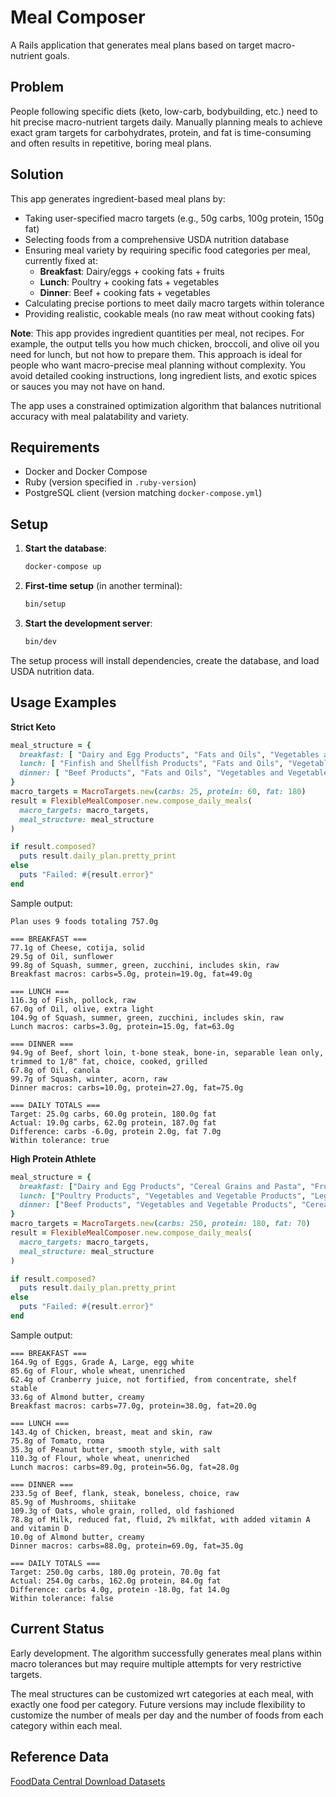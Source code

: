 # Meal Composer

A Rails application that generates meal plans based on target macro-nutrient goals.

## Problem

People following specific diets (keto, low-carb, bodybuilding, etc.) need to hit precise macro-nutrient targets daily. Manually planning meals to achieve exact gram targets for carbohydrates, protein, and fat is time-consuming and often results in repetitive, boring meal plans.

## Solution

This app generates ingredient-based meal plans by:

- Taking user-specified macro targets (e.g., 50g carbs, 100g protein, 150g fat)
- Selecting foods from a comprehensive USDA nutrition database
- Ensuring meal variety by requiring specific food categories per meal, currently fixed at:
  - **Breakfast**: Dairy/eggs + cooking fats + fruits
  - **Lunch**: Poultry + cooking fats + vegetables
  - **Dinner**: Beef + cooking fats + vegetables
- Calculating precise portions to meet daily macro targets within tolerance
- Providing realistic, cookable meals (no raw meat without cooking fats)

**Note**: This app provides ingredient quantities per meal, not recipes. For example, the output tells you how much chicken, broccoli, and olive oil you need for lunch, but not how to prepare them. This approach is ideal for people who want macro-precise meal planning without complexity. You avoid detailed cooking instructions, long ingredient lists, and exotic spices or sauces you may not have on hand.

The app uses a constrained optimization algorithm that balances nutritional accuracy with meal palatability and variety.

## Requirements

- Docker and Docker Compose
- Ruby (version specified in `.ruby-version`)
- PostgreSQL client (version matching `docker-compose.yml`)

## Setup

1. **Start the database**:
   ```bash
   docker-compose up
   ```

2. **First-time setup** (in another terminal):
   ```bash
   bin/setup
   ```

3. **Start the development server**:
   ```bash
   bin/dev
   ```

The setup process will install dependencies, create the database, and load USDA nutrition data.

## Usage Examples

**Strict Keto**

```ruby
meal_structure = {
  breakfast: [ "Dairy and Egg Products", "Fats and Oils", "Vegetables and Vegetable Products" ],
  lunch: [ "Finfish and Shellfish Products", "Fats and Oils", "Vegetables and Vegetable Products" ],
  dinner: [ "Beef Products", "Fats and Oils", "Vegetables and Vegetable Products" ]
}
macro_targets = MacroTargets.new(carbs: 25, protein: 60, fat: 180)
result = FlexibleMealComposer.new.compose_daily_meals(
  macro_targets: macro_targets,
  meal_structure: meal_structure
)

if result.composed?
  puts result.daily_plan.pretty_print
else
  puts "Failed: #{result.error}"
end
```

Sample output:

```
Plan uses 9 foods totaling 757.0g

=== BREAKFAST ===
77.1g of Cheese, cotija, solid
29.5g of Oil, sunflower
99.8g of Squash, summer, green, zucchini, includes skin, raw
Breakfast macros: carbs=5.0g, protein=19.0g, fat=49.0g

=== LUNCH ===
116.3g of Fish, pollock, raw
67.0g of Oil, olive, extra light
104.9g of Squash, summer, green, zucchini, includes skin, raw
Lunch macros: carbs=3.0g, protein=15.0g, fat=63.0g

=== DINNER ===
94.9g of Beef, short loin, t-bone steak, bone-in, separable lean only, trimmed to 1/8" fat, choice, cooked, grilled
67.8g of Oil, canola
99.7g of Squash, winter, acorn, raw
Dinner macros: carbs=10.0g, protein=27.0g, fat=75.0g

=== DAILY TOTALS ===
Target: 25.0g carbs, 60.0g protein, 180.0g fat
Actual: 19.0g carbs, 62.0g protein, 187.0g fat
Difference: carbs -6.0g, protein 2.0g, fat 7.0g
Within tolerance: true
```

**High Protein Athlete**

```ruby
meal_structure = {
  breakfast: ["Dairy and Egg Products", "Cereal Grains and Pasta", "Fruits and Fruit Juices", "Nut and Seed Products"],
  lunch: ["Poultry Products", "Vegetables and Vegetable Products", "Legumes and Legume Products", "Cereal Grains and Pasta"],
  dinner: ["Beef Products", "Vegetables and Vegetable Products", "Cereal Grains and Pasta", "Dairy and Egg Products", "Nut and Seed Products"]
}
macro_targets = MacroTargets.new(carbs: 250, protein: 180, fat: 70)
result = FlexibleMealComposer.new.compose_daily_meals(
  macro_targets: macro_targets,
  meal_structure: meal_structure
)

if result.composed?
  puts result.daily_plan.pretty_print
else
  puts "Failed: #{result.error}"
end
```

Sample output:

```
=== BREAKFAST ===
164.9g of Eggs, Grade A, Large, egg white
85.6g of Flour, whole wheat, unenriched
62.4g of Cranberry juice, not fortified, from concentrate, shelf stable
33.6g of Almond butter, creamy
Breakfast macros: carbs=77.0g, protein=38.0g, fat=20.0g

=== LUNCH ===
143.4g of Chicken, breast, meat and skin, raw
75.8g of Tomato, roma
35.3g of Peanut butter, smooth style, with salt
110.3g of Flour, whole wheat, unenriched
Lunch macros: carbs=89.0g, protein=56.0g, fat=28.0g

=== DINNER ===
233.5g of Beef, flank, steak, boneless, choice, raw
85.9g of Mushrooms, shiitake
109.3g of Oats, whole grain, rolled, old fashioned
78.8g of Milk, reduced fat, fluid, 2% milkfat, with added vitamin A and vitamin D
10.0g of Almond butter, creamy
Dinner macros: carbs=88.0g, protein=69.0g, fat=35.0g

=== DAILY TOTALS ===
Target: 250.0g carbs, 180.0g protein, 70.0g fat
Actual: 254.0g carbs, 162.0g protein, 84.0g fat
Difference: carbs 4.0g, protein -18.0g, fat 14.0g
Within tolerance: false
```

## Current Status

Early development. The algorithm successfully generates meal plans within macro tolerances but may require multiple attempts for very restrictive targets.

The meal structures can be customized wrt categories at each meal, with exactly one food per category. Future versions may include flexibility to customize the number of meals per day and the number of foods from each category within each meal.

## Reference Data

[FoodData Central Download Datasets](https://fdc.nal.usda.gov/download-datasets)

